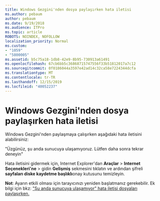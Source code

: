```yaml
---
title: Windows Gezgini'nden dosya paylaşırken hata iletisi
ms.author: pebaum
author: pebaum
ms.date: 9/19/2018
ms.audience: ITPro
ms.topic: article
ROBOTS: NOINDEX, NOFOLLOW
localization_priority: Normal
ms.custom:
- "1059"
- "5800005"
ms.assetid: b5c75a18-1db8-42e9-8b95-730913a61491
ms.openlocfilehash: 67cb6bb5c36868715747556f33b51812017a7c12
ms.sourcegitcommit: 0f0186044a3597e42ad14c32ca58e7224344dcfa
ms.translationtype: MT
ms.contentlocale: tr-TR
ms.lasthandoff: 12/15/2019
ms.locfileid: "40052237"
---
```

# <a name="error-message-when-sharing-files-from-windows-explorer"></a>Windows Gezgini'nden dosya paylaşırken hata iletisi

Windows Gezgini'nden paylaşmaya çalışırken aşağıdaki hata iletisini alabilirsiniz:
  
"Üzgünüz, şu anda sunucuya ulaşamıyoruz. Lütfen daha sonra tekrar deneyin"
  
Hata iletisini gidermek için, Internet Explorer'dan **Araçlar** \> **Internet Seçenekleri'ne** \> gidin **Gelişmiş** sekmesini tıklatın ve ardından şifreli **sayfaları diske kaydetme başlıklı**onay kutusunu temizleyin.
  
 **Not**: Ayarın etkili olması için tarayıcınızı yeniden başlatmanız gerekebilir. Ek bilgi için bkz: ["Şu anda sunucuya ulaşamıyor" hata iletisi dosyaları paylaşırken.](https://go.microsoft.com/fwlink/?linkid=2022914)
  
